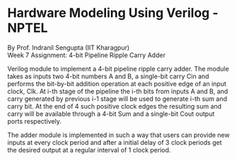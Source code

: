 # Hardware Modeling Using Verilog - NPTEL

By Prof. Indranil Sengupta (IIT Kharagpur)  
Week 7 Assignment: 4-bit Pipeline Ripple Carry Adder  

Verilog module to implement a 4-bit pipeline ripple carry adder. The module takes as inputs two 4-bit numbers A and B,  a single-bit carry Cin and performs the bit-by-bit  addition operation at each positive edge of an input clock, Clk. At i-th stage of the pipeline the i-th bits from inputs A and B, and carry generated by previous i-1  stage will be used to generate i-th sum and carry bit. At the end of 4 such positive clock edges the resulting sum and carry will be available through a 4-bit Sum and a single-bit Cout output ports respectively.  

The adder module is implemented in such a way that users can provide new inputs at every clock period and after a initial delay of 3 clock periods get the desired output at a regular interval of 1 clock period.  